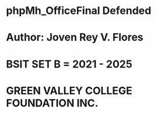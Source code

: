 # phpMh_OfficeFinal Defended
# Author: Joven Rey V. Flores
# BSIT SET B = 2021 - 2025
# GREEN VALLEY COLLEGE FOUNDATION INC.
